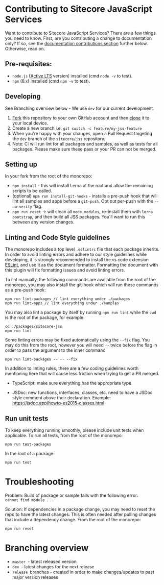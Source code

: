# Contributing to Sitecore JavaScript Services

Want to contribute to Sitecore JavaScript Services? There are a few things you need to know. First, are you contributing a change to documentation only? If so, see the [documentation contributions section](#documentation-contribution) further below. Otherwise, read on.

## Pre-requisites:

- `node.js` ([Active LTS](https://nodejs.org/en/about/releases/) version) installed (cmd `node -v` to test).
- `npm` (6.x) installed (cmd `npm -v` to test).

## Developing

See Branching overview below - We use `dev` for our current development.

1. [Fork](https://help.github.com/articles/fork-a-repo/) this repository to your own GitHub account and then [clone](https://help.github.com/articles/cloning-a-repository/) it to your local device.
2. Create a new branch i.e. `git switch -c feature/my-jss-feature`
3. When you're happy with your changes, open a Pull Request targeting the `dev` branch of the `sitecore/jss` repository. 
4. Note: CI will run lint for all packages and samples, as well as tests for all packages. Please make sure these pass or your PR can not be merged.

## Setting up

In your fork from the root of the monorepo:

- `npm install` - this will install Lerna at the root and allow the remaining scripts to be called.
- (optional) `npm run install-git-hooks` - installs a pre-push hook that will lint all samples and apps before a `git-push`. Opt out per-push with the `--no-verify` flag.
- `npm run reset` -> will clean all `node_modules`, re-install them with `lerna bootstrap`, and then build all JSS packages. You'll want to run this between any version changes.

## Linting and Code Style guidelines

The monorepo includes a top level `.eslintrc` file that each package inherits. In order to avoid linting errors and adhere to our style guidelines while developing, it is strongly recommended to install the vs code extension  [ESLint](https://marketplace.visualstudio.com/items?itemName=dbaeumer.vscode-eslint), and use it as the document formatter. Formatting the document with this plugin will fix formatting issues and avoid linting errors.

To lint manually, the following commands are available from the root of the monorepo, you may also install the git-hook which will run these commands as a pre-push hook:

```shell
npm run lint-packages // lint everything under ./packages
npm run lint-apps // lint everything under ./samples
```

You may also lint a package by itself by running `npm run lint` while the `cwd` is the root of the package, for example:

```shell
cd ./packages/sitecore-jss
npm run lint
```

Some linting errors may be fixed automatically using the `--fix` flag. You may do this from the root, however you will need `--` twice before the flag in order to pass the argument to the inner command

```shell
npm run lint-packages -- -- --fix 
```

In addition to linting rules, there are a few coding guidelines worth mentioning here that will cause less friction when trying to get a PR merged.

- TypeScript: make sure everything has the appropriate type.

- JSDoc: new functions, interfaces, classes, etc. need to have a JSDoc style comment above their declaration. Example: https://jsdoc.app/howto-es2015-classes.html

## Run unit tests

To keep everything running smoothly, please include unit tests when applicable.
To run all tests, from the root of the monorepo:

```shell
npm run test-packages
```

In the root of a package:

```shell
npm run test
```

# Troubleshooting

Problem: Build of package or sample fails with the following error: `cannot find module ...`

Solution: If dependencies in a package change, you may need to reset the repo to have the latest changes. This is often needed after pulling changes that include a dependency change.
From the root of the monorepo:

```shell
npm run reset
```

# Branching overview

* `master `- latest released version
* `dev `- latest changes for the next release
* `release `branches - created in order to make changes/updates to past major version releases

